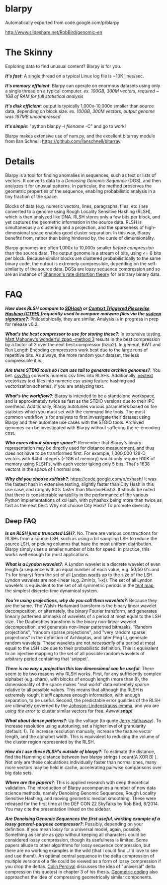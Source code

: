 # blarpy
Automatically exported from code.google.com/p/blarpy

http://www.slideshare.net/RobBird/genomic-en

<h1><a name="The_Skinny"></a>The Skinny<a href="#The_Skinny" class="section_anchor"></a></h1><p>Exploring data to find unusual content? Blarpy is for you. </p><p><i><strong>It's fast</strong></i>: A single thread on a typical Linux log file is ~10K lines/sec.  </p><p><i><strong>It's memory efficient</strong></i>: Blarpy can operate on enormous datasets using only a single thread on a typical computer. <i>ex. 100GB, 300M vectors, required ~ 1GB of RAM for full statistical analysis</i> </p><p><i><strong>It's disk efficient</strong></i>: output is typically 1,000x-10,000x smaller than source data, depending on block size. <i>ex. 100GB, 300M vectors, output genome was 167MB uncompressed</i> </p><p><i><strong>It's simple</strong></i>: "python blar.py -i <i>filename</i> -C" and go to work! </p><p>Blarpy makes extensive use of num.py, and the excellent bitarray module from Ilan Schnell: <a href="https://github.com/ilanschnell/bitarray" rel="nofollow">https://github.com/ilanschnell/bitarray</a> </p><h1><a name="Details"></a>Details<a href="#Details" class="section_anchor"></a></h1><p>Blarpy is a tool for finding anomalies in sequences, such as text or lists of vectors. It converts data to a <i>Denoising Genomic Sequence</i> (DGS), and then analyzes it for unusual patterns. In particular, the method preserves the geometric properties of the sequence, enabling probabilistic analysis in a tiny fraction of the space.  </p><p>Blocks of data (e.g. numeric vectors, lines, paragraphs, files, etc.) are converted to a genome using Rough Locality Sensitive Hashing (RLSH), which is then analyzed like DNA. RLSH stores only a few bits per block, and yet captures the geometric information in the source data. RLSH is simultaneously a clustering and a projection, and the sparseness of high-dimensional space enables good cluster separation. In this way, Blarpy benefits from, rather than being hindered by, the curse of dimensionality.  </p><p>Blarpy genomes are often 1,000x to 10,000x smaller <i>before compression</i> than the source data. The output genome is a stream of bits, using &lt;= 8 bits per block. Because similar blocks are clustered probabilistically to the same binary code, the output is extremely compressible, depending on the self-similarity of the source data. DGSs are lossy sequence compression and so are an instance of <a href="http://www.wikiwand.com/en/Rate%E2%80%93distortion_theory" rel="nofollow">Shannon's rate distortion theory</a> for arbitrary binary data. </p><h1><a name="FAQ"></a>FAQ<a href="#FAQ" class="section_anchor"></a></h1><p><i><strong>How does RLSH compare to <a href="http://roussev.net/sdhash/sdhash.html" rel="nofollow">SDHash</a> or <a href="http://dfrws.org/2006/proceedings/12-Kornblum.pdf" rel="nofollow">Context Triggered Piecewise Hashing (CTPH)</a> frequently used to compare malware files via the <a href="http://ssdeep.sourceforge.net/" rel="nofollow">ssdeep signature</a>?</strong></i>: Philosophically, they are similar. Analysis is in progress in prep for release v0.2. </p><p><i><strong>What's the best compressor to use for storing these?</strong></i>: In extensive testing, <a href="http://www.wikiwand.com/en/ZPAQ" rel="nofollow">Matt Mahoney's wonderful zpaq -method 3</a> results in the best compression by a factor of 2 over the next best compressor (bzip2). In general, BWT and Run Length Encoding compressors work best due to the large runs of repetitive bits. As always, the more random your dataset, the less compressible it is. </p><p><i><strong>Are there STDIO tools so I can use tail to generate archive genomes?</strong></i>: You bet. <a href="https://code.google.com/p/csv2lsh/" rel="nofollow">csv2lsh</a> converts numeric csv files into RLSHs. Additionally, <a href="https://code.google.com/p/vectxt/" rel="nofollow">vectext</a> vectorizes text files into numeric csv using feature hashing and vectorization schemes, if you are analyzing text.  </p><p><i><strong>What's the workflow?</strong></i>: Blarpy is intended to be a standalone workspace, and is approximately twice as fast as the STDIO versions due to their IPC overhead. Additionally, Blarpy autotunes various parameters based on file statistics which you must set with the command line tools. The most common workflow is for analysts to first investigate their dataset using Blarpy and then automate use cases with the STDIO tools. Archived genomes can be investigated with Blarpy without suffering the re-encoding cost. </p><p><i><strong>Who cares about storage space?</strong></i>: Remember that Blarpy's binary representation may be directly used for distance measurement, and thus does not have to be transformed first. For example, 1,000,000 128-D vectors with 64bit integers (~1GB of memory) would only require 610K of memory using RLSH's, with each vector taking only 5 bits. That's 1638 vectors in the space of 1 normal one. </p><p><i><strong>Why did you choose xxHash?</strong></i>: <a href="https://code.google.com/p/xxhash/" rel="nofollow">https://code.google.com/p/xxhash/</a> It was the fastest hash in extensive testing, slightly faster than City Hash in this use case, and roughly 80% faster than MurmurHash3. It should be noted that there is considerable variability in the performance of the various Python implementations of xxHash, with pyhashxx being more than twice as fast as the next best. Why not choose City Hash? To promote diversity. </p><h2><a name="Deep_FAQ"></a>Deep FAQ<a href="#Deep_FAQ" class="section_anchor"></a></h2><p><i><strong>Is an RLSH just a truncated LSH?</strong></i>: No. There are various constructions for RLSHs from a source LSH, such as using a bit sampling LSH to reduce the source LSH, or picking columns that have the most uniform distribution. Blarpy simply uses a smaller number of bits for speed. In practice, this works well enough for most applications. </p><p><i><strong>What is a Lyndon wavelet?</strong></i>: A Lyndon wavelet is a discrete wavelet of even length (a sequence with an equal number of each value, e.g. 50/50 0's and 1's for binary) from the set of all <a href="http://www.wikiwand.com/en/Lyndon_word" rel="nofollow">Lyndon words</a> up to the size of the LSH. Lyndon wavelets are non-linear (e.g. 2<strong></strong><i>min</i>(x, 1-x)). The set of all Lyndon wavelets is equivalent to the set of all symmetric periods in the <a href="http://www.wikiwand.com/en/Tent_map" rel="nofollow">tent map</a>, the simplest discrete-time dynamical system. </p><p><i><strong>You're using projections, why do you call them wavelets?</strong></i>: Because they are the same. The Walsh-Hadamard transform is the binary linear wavelet decomposition, or alternately, the binary Fourier transform, and generates linearly patterned bitmasks of wavelets of a period at most equal to the LSH size. The Daubechies transform is the binary non-linear wavelet decomposition, and generates non-linear patterned bitmasks. "Random projections", "random sparse projections", and "very random sparse projections" in the definition of Achlioptas, and later Ping Li, generate random wavelets. These wavelets are not <i>necessarily</i> of a period at most equal to the LSH size due to their probabilistic definition. This is equivalent to an injective mapping to the set of all possible random wavelets of arbitrary period containing that 'snippet'. </p><p><i><strong>There is no way a projection this low dimensional can be useful</strong></i>: There seem to be two reasons why RLSH works. First, for any sufficiently complex alphabet (e.g. chars), with blocks of enough length (more than 8), the dimensionality of the space makes "real world" data extremely sparse relative to all possible values. This means that although the RLSH is extremely rough, it <i>still</i> captures enough information, with enough separation, to be useful. Second, the predictable error qualities of the RLSH are ultimately governed by the  <a href="http://www.wikiwand.com/en/Johnson%E2%80%93Lindenstrauss_lemma" rel="nofollow">Johnson-Lindenstrauss lemma</a>, and you are <i>using the error</i> to cluster similar vectors for free. <i>Awww <strong>snap!</strong></i> </p><p><i><strong>What about dense patterns?</strong></i>: Up the voltage (to quote <a href="http://www.imdb.com/character/ch0017496/?ref_=tt_cl_t4" rel="nofollow">Jerry Hathaway</a>). To increase resolution using autotuning, set a higher level of granularity (default: 1). To increase resolution manually, increase the feature vector length, and the alphabet width. This is equivalent to reducing the volume of the cluster region represented by the RLSH. </p><p><i><strong>How do I use these RLSH's outside of blarpy?</strong></i>: To estimate the distance, find the Hamming distance between two blarpy strings ( count(A XOR B) ). Not only are these calculations individually faster than normal ones, many more vectors may be held in cache, accelerating pairwise comparisons over big data sets. </p><p><i><strong>Where are the papers?</strong></i>: This is applied research with deep theoretical validation. The introduction of Blarpy accompanies a number of new data science methods, namely Denoising Genomic Sequences, Rough Locality Sensitive Hashing, and moving geometric median smoothing. These were released for the first time at the DEF CON 22 SkyTalks by Rob Bird, 8/2014. You may cite the presentation linked on the sidebar. </p><p><i><strong>Are Denoising Genomic Sequences the first useful, working example of a lossy general-purpose compressor?</strong></i>: Possibly, depending on your definition. If you mean lossy for a universal model, again, possibly. Something as simple as gzip without keeping all characters could be considered lossy compression, though its usefulness is limited. Some papers allude to other algorithms for lossy sequence compression, but there are no working examples in the wild (that I could find...I'd love to see and use them!). An optimal central sequence in the delta compression of multiple versions of a file could be viewed as a form of lossy compression if you drop the deltas. <a href="http://maths-people.anu.edu.au/~brent/pd/Percival-thesis.pdf" rel="nofollow">Colin Percival</a> discusses the idea of "universal" delta compression (his quotes) in chapter 3 of his thesis. <a href="http://128.148.66.142/taubin/pdfs/taubin-etal-pieee98.pdf" rel="nofollow">Geometric coding</a> also approaches the idea of compressing geometrically similar components. </p>
